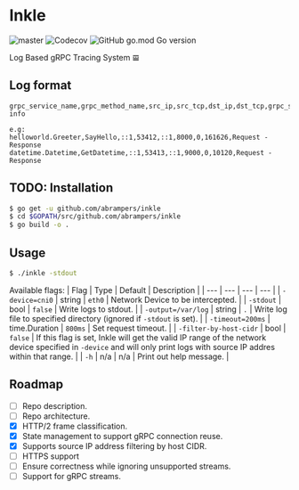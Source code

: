 # Inkle

![master](https://github.com/abrampers/inkle/workflows/master/badge.svg?event=push)
![Codecov](https://img.shields.io/codecov/c/github/abrampers/inkle)
![GitHub go.mod Go version](https://img.shields.io/github/go-mod/go-version/abrampers/inkle)


Log Based gRPC Tracing System 𝌘

## Log format
```
grpc_service_name,grpc_method_name,src_ip,src_tcp,dst_ip,dst_tcp,grpc_status_code,duration, info

e.g:
helloworld.Greeter,SayHello,::1,53412,::1,8000,0,161626,Request - Response
datetime.Datetime,GetDatetime,::1,53413,::1,9000,0,10120,Request - Response
```

## TODO: Installation

```sh
$ go get -u github.com/abrampers/inkle
$ cd $GOPATH/src/github.com/abrampers/inkle
$ go build -o .
```

## Usage
```sh
$ ./inkle -stdout
```
Available flags:
| Flag | Type | Default | Description |
| --- | --- | --- | --- |
| `-device=cni0` | string | `eth0` | Network Device to be intercepted. |
| `-stdout` | bool | `false` | Write logs to stdout. |
| `-output=/var/log` | string | `.` | Write log file to specified directory (ignored if `-stdout` is set). |
| `-timeout=200ms` | time.Duration | `800ms` | Set request timeout. |
| `-filter-by-host-cidr` | bool | `false` | If this flag is set, Inkle will get the valid IP range of the network device specified in `-device` and will only print logs with source IP addres within that range. |
| `-h` | n/a | n/a | Print out help message. |

## Roadmap
- [ ] Repo description.
- [ ] Repo architecture.
- [x] HTTP/2 frame classification.
- [x] State management to support gRPC connection reuse.
- [x] Supports source IP address filtering by host CIDR.
- [ ] HTTPS support
- [ ] Ensure correctness while ignoring unsupported streams.
- [ ] Support for gRPC streams.
